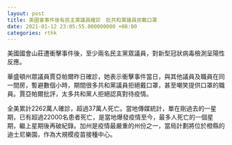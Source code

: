 ```yaml
---
layout: post
title: 美國會事件後有民主黨議員確診　批共和黨議員拒戴口罩
date: 2021-01-12 23:05:55.000000000 +08:00
categories: rthk
---
```


美國國會山莊遭衝擊事件後，至少兩名民主黨眾議員，對新型冠狀病毒檢測呈陽性反應。

華盛頓州眾議員賈亞帕爾昨日確診，她表示衝擊事件當日，與其他議員及職員在同一間房，暫避數個小時，期間很多共和黨議員拒絕戴口罩，甚至嘲笑提供口罩的職員。賈亞帕爾批評，太多共和黨人拒絕認真對待疫情。

全美累計2262萬人確診，超過37萬人死亡。當地傳媒統計，單在剛過去的一星期，已有超過22000名患者死亡，是當地爆發疫情至今，最多人死亡的一個星期，繼上星期後再破紀錄。加州是疫情最嚴重的州份之一，當局計劃將位於橙縣的迪士尼樂園，作為大規模疫苗接種中心。
